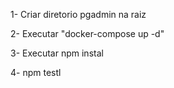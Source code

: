 1- Criar diretorio pgadmin na raiz

2- Executar "docker-compose up -d"

3- Executar npm instal

4- npm testl


